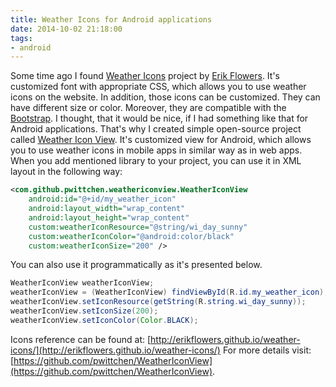 ```yaml
---
title: Weather Icons for Android applications
date: 2014-10-02 21:18:00
tags:
- android
---
```


Some time ago I found [Weather Icons](https://github.com/erikflowers/weather-icons/) project by [Erik Flowers](https://github.com/erikflowers). It's customized font with appropriate CSS, which allows you to use weather icons on the website. In addition, those icons can be customized. They can have different size or color. Moreover, they are compatible with the [Bootstrap](http://getbootstrap.com/). I thought, that it would be nice, if I had something like that for Android applications. That's why I created simple open-source project called [Weather Icon View](https://github.com/pwittchen/WeatherIconView). It's customized view for Android, which allows you to use weather icons in mobile apps in similar way as in web apps. When you add mentioned library to your project, you can use it in XML layout in the following way: 

```xml
<com.github.pwittchen.weathericonview.WeatherIconView
    android:id="@+id/my_weather_icon"
    android:layout_width="wrap_content"
    android:layout_height="wrap_content"
    custom:weatherIconResource="@string/wi_day_sunny"
    custom:weatherIconColor="@android:color/black"
    custom:weatherIconSize="200" />
```

You can also use it programmatically as it's presented below. 

```java
WeatherIconView weatherIconView;
weatherIconView = (WeatherIconView) findViewById(R.id.my_weather_icon);
weatherIconView.setIconResource(getString(R.string.wi_day_sunny));
weatherIconView.setIconSize(200);
weatherIconView.setIconColor(Color.BLACK);
```

Icons reference can be found at: [http://erikflowers.github.io/weather-icons/](http://erikflowers.github.io/weather-icons/)
For more details visit: [https://github.com/pwittchen/WeatherIconView](https://github.com/pwittchen/WeatherIconView).